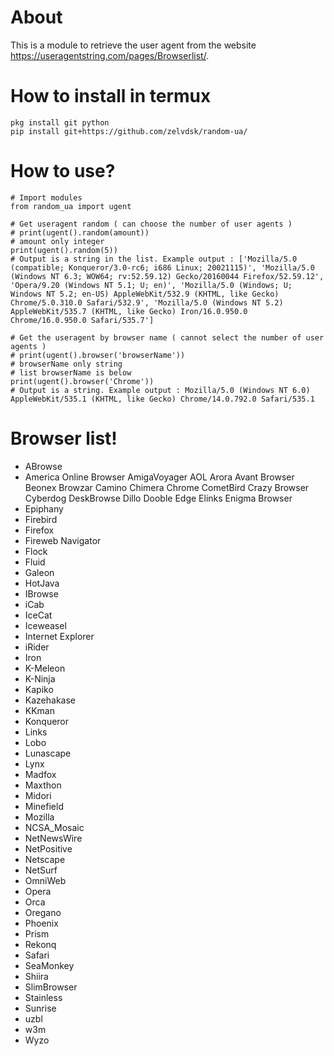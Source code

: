 # About
This is a module to retrieve the user agent from the website https://useragentstring.com/pages/Browserlist/.

# How to install in termux
```
pkg install git python
pip install git+https://github.com/zelvdsk/random-ua/
```
# How to use?
```
# Import modules
from random_ua import ugent

# Get useragent random ( can choose the number of user agents )
# print(ugent().random(amount))
# amount only integer
print(ugent().random(5))
# Output is a string in the list. Example output : ['Mozilla/5.0 (compatible; Konqueror/3.0-rc6; i686 Linux; 20021115)', 'Mozilla/5.0 (Windows NT 6.3; WOW64; rv:52.59.12) Gecko/20160044 Firefox/52.59.12', 'Opera/9.20 (Windows NT 5.1; U; en)', 'Mozilla/5.0 (Windows; U; Windows NT 5.2; en-US) AppleWebKit/532.9 (KHTML, like Gecko) Chrome/5.0.310.0 Safari/532.9', 'Mozilla/5.0 (Windows NT 5.2) AppleWebKit/535.7 (KHTML, like Gecko) Iron/16.0.950.0 Chrome/16.0.950.0 Safari/535.7']

# Get the useragent by browser name ( cannot select the number of user agents )
# print(ugent().browser('browserName'))
# browserName only string
# list browserName is below
print(ugent().browser('Chrome'))
# Output is a string. Example output : Mozilla/5.0 (Windows NT 6.0) AppleWebKit/535.1 (KHTML, like Gecko) Chrome/14.0.792.0 Safari/535.1

```

# Browser list!
- ABrowse                                                                               
- America Online Browser                                                                  AmigaVoyager                                                                            AOL                                                                                     Arora                                                                                   Avant Browser                                                                           Beonex                                                                                  Browzar                                                                                 Camino                                                                                  Chimera                                                                                 Chrome                                                                                  CometBird                                                                               Crazy Browser                                                                           Cyberdog                                                                                DeskBrowse                                                                              Dillo                                                                                   Dooble                                                                                  Edge                                                                                    Elinks                                                                                  Enigma Browser                                                     
- Epiphany                              
- Firebird           
- Firefox                   
- Fireweb Navigator                 
- Flock
- Fluid
- Galeon
- HotJava
- IBrowse
- iCab
- IceCat
- Iceweasel
- Internet Explorer
- iRider
- Iron
- K-Meleon
- K-Ninja
- Kapiko
- Kazehakase
- KKman
- Konqueror
- Links
- Lobo
- Lunascape
- Lynx
- Madfox
- Maxthon
- Midori
- Minefield
- Mozilla
- NCSA_Mosaic
- NetNewsWire
- NetPositive
- Netscape
- NetSurf
- OmniWeb
- Opera
- Orca
- Oregano
- Phoenix
- Prism
- Rekonq
- Safari
- SeaMonkey
- Shiira
- SlimBrowser
- Stainless
- Sunrise
- uzbl
- w3m
- Wyzo
